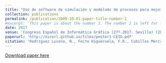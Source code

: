 ```yaml
---
title: "Uso de software de simulación y modelado de procesos para mejorar la logística de negocios"
collection: publications
permalink: /publication/2009-10-01-paper-title-number-1
#excerpt: 'This paper is about the number 1. The number 2 is left for future work.'
date: 2017
venue: 'Congreso Español de Informática Gráfica (27º.2017. Sevilla) (2017)'
paperurl: 'http://nicorl.github.io/files/poster1-CEIG.pdf'
citation: 'Rodríguez Lucena, N., Feito Higueruela, F.R., Cubillas Mercado, J.J. y Ramos Galán, M.I. (2017). Uso de software de simulación y modelado de procesos para mejorar la logística de negocios.'
---
```


[Download paper here](http://nicorl.github.io/files/poster1-CEIG.pdf)
